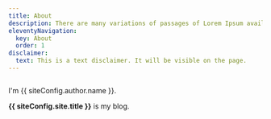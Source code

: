 ```yaml
---
title: About
description: There are many variations of passages of Lorem Ipsum available.
eleventyNavigation:
  key: About
  order: 1
disclaimer:
  text: This is a text disclaimer. It will be visible on the page.
---
```


<img src="/images/me.jpg" alt="" class="myphoto" />

I'm {{ siteConfig.author.name }}.

**{{ siteConfig.site.title }}** is my blog.
